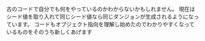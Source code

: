 古のコードで自分でも何をやっているのかわからないかもしれません。
現在はシード値を取り入れて同じシード値なら同じダンジョンが生成されるようになっています。
コードもオブジェクト指向を理解し始めたのでわかりやすくなっているものをそのうち新しくあげます
